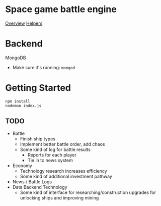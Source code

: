 # Space game battle engine

[Overview](docs/overview.md)
[Helpers](docs/helpers.md)


# Backend
MongoDB
- Make sure it's running: `mongod`


# Getting Started
```
npm install
nodemon index.js
```

## TODO
- Battle
  - Finish ship types
  - Implement better battle order, add chaos
  - Some kind of log for battle results
    - Reports for each player
    - Tie in to news system
- Economy
  - Technology research increases efficiency
  - Some kind of additional investment pathway
- News / Battle Logs
- Data Backend
Technology
  - Some kind of interface for researching/construction upgrades for unlocking ships and improving mining